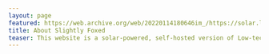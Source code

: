 ```yaml
---
layout: page
featured: https://web.archive.org/web/20220114180646im_/https://solar.lowtechmagazine.com/dithers/solar-powered-server-detail-2.png
title: About Slightly Foxed
teaser: This website is a solar-powered, self-hosted version of Low-tech Magazine. It has been designed to radically reduce the energy use associated with accessing our content.
---
```

